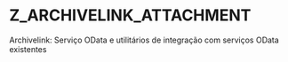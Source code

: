 # Z_ARCHIVELINK_ATTACHMENT
Archivelink: Serviço OData e utilitários de integração com serviços OData existentes
